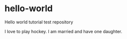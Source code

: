 # hello-world

Hello world tutorial test repository

I love to play hockey.  I am married and have one daughter.
